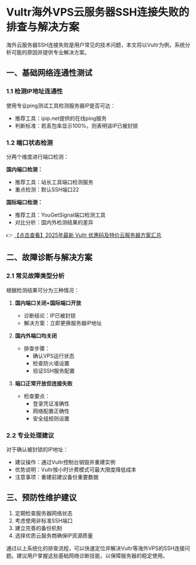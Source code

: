 # Vultr海外VPS云服务器SSH连接失败的排查与解决方案

海外云服务器SSH连接失败是用户常见的技术问题，本文将以Vultr为例，系统分析可能的原因并提供专业解决方案。

## 一、基础网络连通性测试

### 1.1 检测IP地址连通性
使用专业ping测试工具检测服务器IP是否可达：
- 推荐工具：ipip.net提供的在线ping服务
- 判断标准：若丢包率显示100%，则表明该IP已被封锁

### 1.2 端口状态检测
分两个维度进行端口检测：

**国内端口检测：**
- 推荐工具：站长工具端口检测服务
- 重点检测：默认SSH端口22

**国际端口检测：**
- 推荐工具：YouGetSignal端口检测工具
- 对比分析：国内外检测结果的差异

👉 [【点击查看】2025年最新 Vultr 优惠码及特价云服务器方案汇总](https://bit.ly/VuLtr)

## 二、故障诊断与解决方案

### 2.1 常见故障类型分析
根据检测结果可分为三种情况：

1. **国内端口关闭+国际端口开放**
   - 诊断结论：IP已被封锁
   - 解决方案：立即更换服务器IP地址

2. **国内外端口均关闭**
   - 排查步骤：
     - 确认VPS运行状态
     - 检查防火墙设置
     - 验证SSH服务配置

3. **端口正常开放但连接失败**
   - 检查要点：
     - 登录凭证准确性
     - 网络配置正确性
     - 安全组规则设置

### 2.2 专业处理建议
对于确认被封锁的IP地址：
- 建议操作：通过Vultr控制台销毁并重建实例
- 优势说明：Vultr按小时计费模式可最大限度降低成本
- 注意事项：重建前建议备份重要数据

## 三、预防性维护建议
1. 定期检查服务器网络状态
2. 考虑使用非标准SSH端口
3. 建立完善的备份机制
4. 选择优质云服务商确保IP资源质量

通过以上系统化的排查流程，可以快速定位并解决Vultr等海外VPS的SSH连接问题。建议用户掌握这些基础网络诊断技能，以保障服务器的稳定使用。